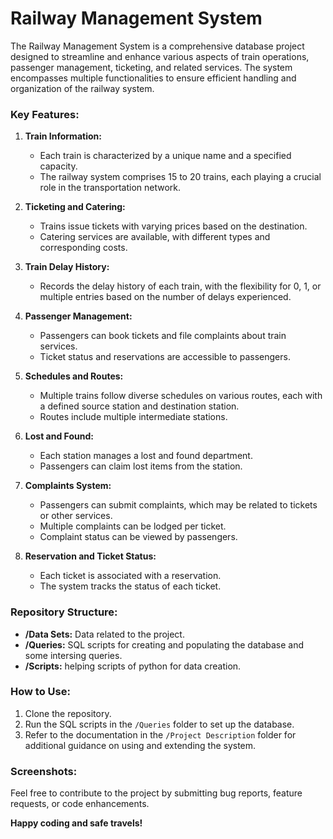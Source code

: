 # Railway Management System

The Railway Management System is a comprehensive database project designed to streamline and enhance various aspects of train operations, passenger management, ticketing, and related services. The system encompasses multiple functionalities to ensure efficient handling and organization of the railway system.

### Key Features:

1. **Train Information:**
   - Each train is characterized by a unique name and a specified capacity.
   - The railway system comprises 15 to 20 trains, each playing a crucial role in the transportation network.

2. **Ticketing and Catering:**
   - Trains issue tickets with varying prices based on the destination.
   - Catering services are available, with different types and corresponding costs.

3. **Train Delay History:**
   - Records the delay history of each train, with the flexibility for 0, 1, or multiple entries based on the number of delays experienced.

4. **Passenger Management:**
   - Passengers can book tickets and file complaints about train services.
   - Ticket status and reservations are accessible to passengers.

5. **Schedules and Routes:**
   - Multiple trains follow diverse schedules on various routes, each with a defined source station and destination station.
   - Routes include multiple intermediate stations.

6. **Lost and Found:**
   - Each station manages a lost and found department.
   - Passengers can claim lost items from the station.

7. **Complaints System:**
   - Passengers can submit complaints, which may be related to tickets or other services.
   - Multiple complaints can be lodged per ticket.
   - Complaint status can be viewed by passengers.

8. **Reservation and Ticket Status:**
   - Each ticket is associated with a reservation.
   - The system tracks the status of each ticket.

### Repository Structure:

- **/Data Sets:**  Data related to the project.
- **/Queries:** SQL scripts for creating and populating the database and some intersing queries.
- **/Scripts:** helping scripts of python for data creation.

### How to Use:

1. Clone the repository.
2. Run the SQL scripts in the `/Queries` folder to set up the database.
3. Refer to the documentation in the `/Project Description` folder for additional guidance on using and extending the system.

### Screenshots:

Feel free to contribute to the project by submitting bug reports, feature requests, or code enhancements.

**Happy coding and safe travels!**
